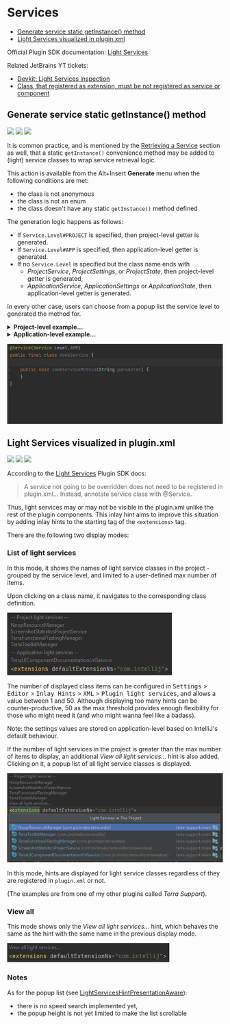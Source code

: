 # Services

<!-- TOC -->
* [Generate service static getInstance() method](#generate-service-static-getinstance---method)
* [Light Services visualized in plugin.xml](#light-services-visualized-in-pluginxml)
<!-- TOC -->

Official Plugin SDK documentation: [Light Services](https://plugins.jetbrains.com/docs/intellij/plugin-services.html#light-services)

Related JetBrains YT tickets:
- [Devkit: Light Services inspection](https://youtrack.jetbrains.com/issue/IDEA-236032/Devkit-Light-Services-inspection)
- [Class, that registered as extension, must be not registered as service or component](https://youtrack.jetbrains.com/issue/IDEA-294395/Class-that-registered-as-extension-must-be-not-registered-as-service-or-component)

## Generate service static getInstance() method

![](https://img.shields.io/badge/action-orange) ![](https://img.shields.io/badge/since-0.1.0-blue) [![](https://img.shields.io/badge/implementation-GenerateLightServiceStaticGetInstanceAction-blue)](../src/main/java/com/picimako/justkitting/action/GenerateLightServiceStaticGetInstanceAction.java)

It is common practice, and is mentioned by the [Retrieving a Service](https://plugins.jetbrains.com/docs/intellij/plugin-services.html#retrieving-a-service)
section as well, that a static `getInstance()` convenience method may be added to (light) service classes to wrap service retrieval logic.

This action is available from the Alt+Insert **Generate** menu when the following conditions are met:
- the class is not anonymous
- the class is not an enum
- the class doesn't have any static `getInstance()` method defined

The generation logic happens as follows:
- If `Service.Level#PROJECT` is specified, then project-level getter is generated.
- If `Service.Level#APP` is specified, then application-level getter is generated.
- If no `Service.Level` is specified but the class name ends with
  - _ProjectService_, _ProjectSettings_, or _ProjectState_, then project-level getter is generated,
  - _ApplicationService_, _ApplicationSettings_ or _ApplicationState_, then application-level getter is generated.

In every other case, users can choose from a popup list the service level to generated the method for.
    
  <details>
      <summary><strong>Project-level example...</strong></summary>

  **From:**
  ```java
  @Service(Service.Level.PROJECT)
  public final class SomeService {
  }
  ```
  
  **To:**
  ```java
  @Service(Service.Level.PROJECT)
  public final class SomeService {
    public static SomeService getInstance(Project project) {
        return project.getService(SomeService.class);
    }
  }
  ```
  </details>

  <details>
      <summary><strong>Application-level example...</strong></summary>

  **From:**
  ```java
  @Service(Service.Level.APP)
  public final class SomeService {
  }
  ```
  
  **To:**
  ```java
  @Service(Service.Level.APP)
  public final class SomeService {
    public static SomeService getInstance() {
        return ApplicationManager.getApplication().getService(SomeService.class);
    }
  }
  ```
  </details>

![application_level_get_instance](assets/application_level_get_instance.gif)

## Light Services visualized in plugin.xml

![](https://img.shields.io/badge/inlayhint-orange) ![](https://img.shields.io/badge/since-0.1.0-blue) [![](https://img.shields.io/badge/implementation-LightServicesInlayHintsProvider-blue)](../src/main/java/com/picimako/justkitting/inlayhint/LightServicesInlayHintsProvider.kt)

According to the [Light Services](https://plugins.jetbrains.com/docs/intellij/plugin-services.html#light-services) Plugin SDK docs:
> A service not going to be overridden does not need to be registered in plugin.xml... Instead, annotate service class with @Service.

Thus, light services may or may not be visible in the plugin.xml unlike the rest of the plugin components.
This inlay hint aims to improve this situation by adding inlay hints to the starting tag of the `<extensions>` tag.

There are the following two display modes:

### List of light services

In this mode, it shows the names of light service classes in the project - grouped by the service level, and limited to a user-defined max number of items.

Upon clicking on a class name, it navigates to the corresponding class definition.

![light_services_inlay_hint_list_without_view_all](assets/light_services_inlay_hint_list_without_view_all.PNG)

The number of displayed class items can be configured in <kbd>Settings</kbd> > <kbd>Editor</kbd> > <kbd>Inlay Hints</kbd> > <kbd>XML</kbd> > <kbd>Plugin light services</kbd>,
and allows a value between 1 and 50. Although displaying too many hints can be counter-productive, 50 as the max threshold provides enough flexibility for those who might need it
(and who might wanna feel like a badass).

Note: the settings values are stored on application-level based on IntelliJ's default behaviour.

If the number of light services in the project is greater than the max number of items to display, an additional *View all light services...* hint is also added.
Clicking on it, a popup list of all light service classes is displayed.

![light_services_inlay_hint_list_with_view_all](assets/light_services_inlay_hint_list_with_view_all.PNG)

In this mode, hints are displayed for light service classes regardless of they are registered in `plugin.xml` or not.

(The examples are from one of my other plugins called *Terra Support*).

### View all

This mode shows only the *View all light services...* hint, which behaves the same as the hint with the same name in the previous display mode.

![light_services_inlay_hint_view_all_only](assets/light_services_inlay_hint_view_all_only.PNG)

### Notes

As for the popup list (see [LightServicesHintPresentationAware](../src/main/java/com/picimako/justkitting/inlayhint/LightServicesHintPresentationAware.java)):
- there is no speed search implemented yet,
- the popup height is not yet limited to make the list scrollable
